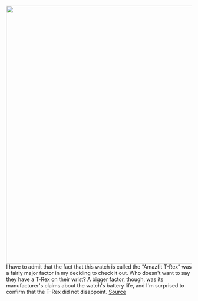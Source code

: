 <img src='https://cdn.vox-cdn.com/thumbor/svJmy9PSWLXZce3BFCufI61-CMY=/0x0:2040x1360/1200x800/filters:focal(1034x557:1360x883)/cdn.vox-cdn.com/uploads/chorus_image/image/66433208/DSC00734.0.jpg' width='700px' /><br/>
I have to admit that the fact that this watch is called the “Amazfit T-Rex” was a fairly major factor in my deciding to check it out. Who doesn't want to say they have a T-Rex on their wrist? A bigger factor, though, was its manufacturer's claims about the watch's battery life, and I'm surprised to confirm that the T-Rex did not disappoint.
<a href='https://www.theverge.com/2020/3/4/21155683/amazfit-trex-huami-xiaomi-smartwatch-hands-on-review'> Source <a/>